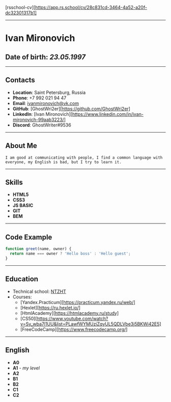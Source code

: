 [rsschool-cv][https://app.rs.school/cv/28c831cd-3464-4a52-a20f-dc32301317b1]

---

# Ivan Mironovich

## **Date of birth**: _23.05.1997_

---

## Contacts

- **Location**: Saint Petersburg, Russia
- **Phone**: +7 992 021 94 47
- **Email**: ivanmironovich@vk.com
- **GitHub**: [GhostWri2er][https://github.com/GhostWri2er]
- **LinkedIn**: [Ivan Mironovich][https://www.linkedin.com/in/ivan-mironovich-99aab3223/]
- **Discord**: GhostWriter#9536

---

## About Me

`I am good at communicating with people, I find a common language with everyone, my English is bad, but I try to learn it.`

---

## Skills

- **HTML5**
- **CSS3**
- **JS BASIC**
- **GIT**
- **BEM**

---

## Code Example

```javascript
function greet(name, owner) {
  return name === owner ? 'Hello boss' : 'Hello guest';
}
```

---

## Education

- Technical school: [NTZHT](http://www.xn--f1anpb.xn--p1ai/)
- Courses:
  - [Yandex.Practicum][https://practicum.yandex.ru/web/]
  - [Hexlet][https://ru.hexlet.io/]
  - [HtmlAcademy][https://htmlacademy.ru/study]
  - [CS50][https://www.youtube.com/watch?v=Sy_wba7l1UU&list=PLawfWYMUziZqyUL5QDLVbe3j5BKWj42E5]
  - [FreeCodeCamp][https://www.freecodecamp.org/]

---

## English

- **A0**
- **A1** - _my level_
- **A2**
- **B1**
- **B2**
- **C1**
- **C2**


